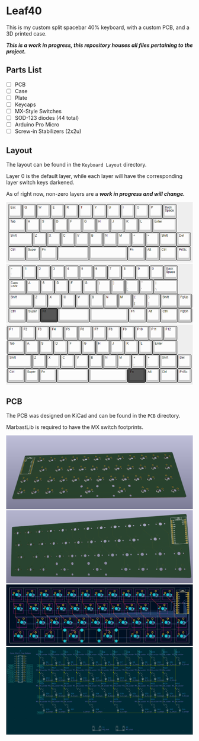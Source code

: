 # Leaf40
This is my custom split spacebar 40% keyboard, with a custom PCB, and a 3D printed case.

***This is a work in progress, this repository houses all files pertaining to the project.***

## Parts List
- [ ] PCB
- [ ] Case
- [ ] Plate
- [ ] Keycaps
- [ ] MX-Style Switches
- [ ] SOD-123 diodes (44 total)
- [ ] Arduino Pro Micro
- [ ] Screw-in Stabilizers (2x2u)

## Layout
The layout can be found in the `Keyboard Layout` directory.

Layer 0 is the default layer, while each layer will have the corresponding layer switch keys darkened.

As of right now, non-zero layers are a ***work in progress and will change.***

![Layer0.png](./Images/Layer0.png)
![Layer1.png](./Images/Layer1.png)
![Layer2.png](./Images/Layer2.png)

## PCB
The PCB was designed on KiCad and can be found in the `PCB` directory.

MarbastLib is required to have the MX switch footprints.

![PCB_Model_Back.png](./Images/PCB_Model_Back.png)
![PCB_Model_Front.png](./Images/PCB_Model_Front.png)
![PCB.png](./Images/PCB.png)
![Schematic.png](./Images/Schematic.png)